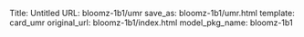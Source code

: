 Title: Untitled
URL: bloomz-1b1/umr
save_as: bloomz-1b1/umr.html
template: card_umr
original_url: bloomz-1b1/index.html
model_pkg_name: bloomz-1b1

